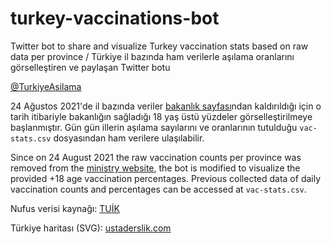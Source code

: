 # turkey-vaccinations-bot

Twitter bot to share and visualize Turkey vaccination stats based on raw data per province / Türkiye il bazında ham verilerle aşılama oranlarını görselleştiren ve paylaşan Twitter botu

[@TurkiyeAsilama](https://twitter.com/TurkiyeAsilama)

24 Ağustos 2021'de il bazında veriler [bakanlık sayfası](covid19asi.saglik.gov.tr)ndan kaldırıldığı için o tarih itibariyle bakanlığın sağladığı 18 yaş üstü yüzdeler görselleştirilmeye başlanmıştır. Gün gün illerin aşılama sayılarını ve oranlarının tutulduğu `vac-stats.csv` dosyasından ham verilere ulaşılabilir.

Since on 24 August 2021 the raw vaccination counts per province was removed from the [ministry website](covid19asi.saglik.gov.tr), the bot is modified to visualize the provided +18 age vaccination percentages. Previous collected data of daily vaccination counts and percentages can be accessed at `vac-stats.csv`.

Nufus verisi kaynağı: [TUİK](https://data.tuik.gov.tr/Bulten/DownloadIstatistikselTablo?p=kTV9wf0DW3qF2Sn4KciPGPzQCUktniElnVjxqsDeODAqxhsAUYA9H5ZuLgWo6M6z)

Türkiye haritası (SVG): [ustaderslik.com](http://ustaderslik.com/konu/HTML5_Svg_T%C3%BCrkiye_Haritas%C4%B1)

